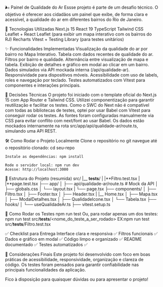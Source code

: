🌬️ Painel de Qualidade do Ar
Essse projeto é parte de um desafio técnico.
O objetivo é oferecer aos cidadãos um painel que exibe, de forma clara e acessível, a qualidade do ar em diferentes bairros do Rio de Janeiro.

🚀 Tecnologias Utilizadas
Next.js 15
React 19
TypeScript
Tailwind CSS
Leaflet + React Leaflet (para exibir um mapa interativo com os bairros do RJ)
Recharts
Vitest + Testing Library (para testes unitários)

✨ Funcionalidades Implementadas
Visualização da qualidade do ar por bairro no Mapa Interativo.
Tabela com dados recentes de qualidade do ar.
Filtros por bairro e qualidade.
Alternância entre visualização de mapa e tabela.
Exibição de detalhes e gráfico em modal ao clicar em um bairro.
Dados simulados via API mockada interna (/api/qualidade-ar).
Responsividade para dispositivos móveis.
Acessibilidade com uso de labels, roles e navegação por teclado.
Testes automatizados com Vitest para componentes e interações principais.

🧠 Decisões Técnicas
O projeto foi iniciado com o template oficial do Next.js 15 com App Router e Tailwind CSS.
Utilizei componentização para garantir reutilização e facilitar os testes.
Como o SWC do Next não é compatível com todas as bibliotecas de testes, optei por usar Babel com Vitest para conseguir rodar os testes.
As fontes foram configuradas manualmente via CSS para evitar conflito com next/font ao usar Babel.
Os dados estão mockados internamente na rota src/app/api/qualidade-ar/route.ts, simulando uma API REST.

🛠️ Como Rodar o Projeto Localmente
Clone o repositório no git
navegue até o repositório clonado: cd seu-repo

    Instale as dependências: npm install

    Rode o servidor local: npm run dev
    Acesse: http://localhost:3000

📁 Estrutura do Projeto (resumida)
src/
|\_\_ **tests**/
| |**Filtro.test.tsx
| |**page.test.tsx
├── app/
│ ├── api/qualidade-ar/route.ts # Mock da API
│ ├── globals.css
│ └── layout.tsx
| └── page.tsx
├── components/
│ ├── Filtro.tsx
│ ├── Footer.tsx
│ ├── Header.tsx
| |\_\_ Home.tsx
│ ├── Mapa.tsx
│ ├── ModalDetalhes.tsx
│ ├── QualidadeIcone.tsx
│ └── Tabela.tsx
├── hooks/
│ └── useQualidadeAr.ts
├── vitest.setup.ts

🧪 Como Rodar os Testes
npm run test
Ou, para rodar apenas um dos testes:
npm run test src/**tests**/<nome_do_teste_a_ser_rodado>
EX:npm run test src/**tests**/Filtro.test.tsx

✅ Checklist para Entrega
Interface clara e responsiva ✅
Filtros funcionais ✅
Dados e gráfico em modal ✅
Código limpo e organizado ✅
README documentado ✅
Testes automatizados ✅

🤝 Considerações Finais
Este projeto foi desenvolvido com foco em boas práticas de acessibilidade, responsividade, organização e clareza de código.
Os testes foram pensados para garantir confiabilidade nas principais funcionalidades da aplicação.

Fico à disposição para quaisquer dúvidas ou para apresentar o projeto!
